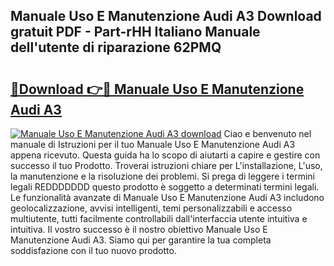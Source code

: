 ## Manuale Uso E Manutenzione Audi A3 Download gratuit PDF - Part-rHH Italiano Manuale dell'utente di riparazione 62PMQ

# <h2><a href="http://dffcl9.blite.top/?on=Manuale+Uso+E+Manutenzione+Audi+A3">🔗Download 👉🔴 Manuale Uso E Manutenzione Audi A3</a></h2>

[![Manuale Uso E Manutenzione Audi A3 download](https://i.imgur.com/lujVjoI.png)](http://dffcl9.blite.top/?on=Manuale+Uso+E+Manutenzione+Audi+A3)
Ciao e benvenuto nel manuale di Istruzioni per il tuo Manuale Uso E Manutenzione Audi A3 appena ricevuto. Questa guida ha lo scopo di aiutarti a capire e gestire con successo il tuo Prodotto. Troverai istruzioni chiare per L'installazione, L'uso, la manutenzione e la risoluzione dei problemi. Si prega di leggere i termini legali REDDDDDDD questo prodotto è soggetto a determinati termini legali. Le funzionalità avanzate di Manuale Uso E Manutenzione Audi A3 includono geolocalizzazione, avvisi intelligenti, temi personalizzabili e accesso multiutente, tutti facilmente controllabili dall'interfaccia utente intuitiva e intuitiva. Il vostro successo è il nostro obiettivo Manuale Uso E Manutenzione Audi A3. Siamo qui per garantire la tua completa soddisfazione con il tuo nuovo prodotto.
